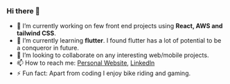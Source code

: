 ### Hi there 👋

- 🔭 I’m currently working on few front end projects using **React, AWS and tailwind CSS**.
- 🌱 I’m currently learning **flutter**. I found flutter has a lot of potential to be a conqueror in future.  
- 👯 I’m looking to collaborate on any interesting web/mobile projects.
- 📫 How to reach me: [Personal Website](https://jangya.github.io), [LinkedIn](https://www.linkedin.com/in/jangya/) 
- ⚡ Fun fact: Apart from coding I enjoy bike riding and gaming.

<!--
**jangya/jangya** is a ✨ _special_ ✨ repository because its `README.md` (this file) appears on your GitHub profile.

Here are some ideas to get you started:

- 🔭 I’m currently working on ...
- 🌱 I’m currently learning ...
- 👯 I’m looking to collaborate on ...
- 🤔 I’m looking for help with ...
- 💬 Ask me about ...
- 📫 How to reach me: ...
- 😄 Pronouns: ...
- ⚡ Fun fact: ...
-->
